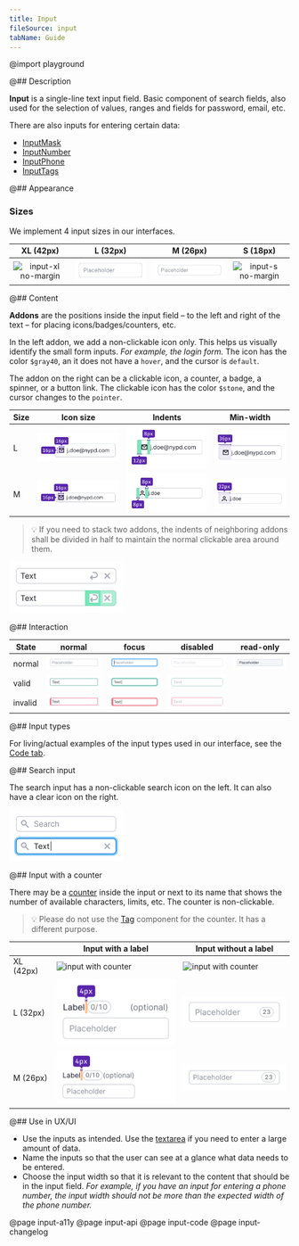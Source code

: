 ```yaml
---
title: Input
fileSource: input
tabName: Guide
---
```


@import playground

@## Description

**Input** is a single-line text input field. Basic component of search fields, also used for the selection of values, ranges and fields for password, email, etc.

There are also inputs for entering certain data:

- [InputMask](/components/input-mask/)
- [InputNumber](/components/input-number/)
- [InputPhone](/components/input-phone/)
- [InputTags](/components/input-tags/)

@## Appearance

### Sizes

We implement 4 input sizes in our interfaces.

|                 XL (42px)                  |                 L (32px)                 |                 M (26px)                 |                 S (18px)                 |
| :----------------------------------------: | :--------------------------------------: | :--------------------------------------: | :--------------------------------------: |
| ![input-xl no-margin](static/input-xl.png) | ![input-l no-margin](static/input-l.png) | ![input-m no-margin](static/input-m.png) | ![input-s no-margin](static/input-s.png) |

@## Content

**Addons** are the positions inside the input field – to the left and right of the text – for placing icons/badges/counters, etc.

In the left addon, we add a non-clickable icon only. This helps us visually identify the small form inputs. _For example, the login form._ The icon has the color `$gray40`, an it does not have a `hover`, and the cursor is `default`.

The addon on the right can be a clickable icon, a counter, a badge, a spinner, or a button link. The clickable icon has the color `$stone`, and the cursor changes to the `pointer`.

| Size | Icon size                                     | Indents                                          | Min-width                                      |
| ---- | --------------------------------------------- | ------------------------------------------------ | ---------------------------------------------- |
| L    | ![addon-l no-margin](static/addon-l-icon.png) | ![addon-l no-margin](static/addon-l-padding.png) | ![addon-l no-margin](static/addon-l-width.png) |
| M    | ![addon-m no-margin](static/addon-m-icon.png) | ![addon-m no-margin](static/addon-m-padding.png) | ![addon-m no-margin](static/addon-m-width.png) |

> 💡 If you need to stack two addons, the indents of neighboring addons shall be divided in half to maintain the normal clickable area around them.

![padding-collapse](static/padding_collapse.png)

@## Interaction

| State   | normal                                               | focus                                                            | disabled                                                               | read-only                                              |
| ------- | ---------------------------------------------------- | ---------------------------------------------------------------- | ---------------------------------------------------------------------- | ------------------------------------------------------ |
| normal  | ![input-normal no-margin](static/input-normal.png)   | ![input-normal-focus no-margin](static/input-normal-focus.png)   | ![input-normal-disabled no-margin](static/input-normal-disabled.png)   | ![input-readonly no-margin](static/input-readonly.png) |
| valid   | ![input-valid no-margin](static/input-valid.png)     | ![input-valid-focus no-margin](static/input-valid-focus.png)     | ![input-valid-disabled no-margin](static/input-valid-disabled.png)     |                                                        |
| invalid | ![input-invalid no-margin](static/input-invalid.png) | ![input-invalid-focus no-margin](static/input-invalid-focus.png) | ![input-invalid-disabled no-margin](static/input-invalid-disabled.png) |                                                        |

@## Input types

For living/actual examples of the input types used in our interface, see the [Code tab](/components/input/input-code).

@## Search input

The search input has a non-clickable search icon on the left. It can also have a clear icon on the right.

![search input](static/search.png)

@## Input with a counter

There may be a [counter](/components/counter/) inside the input or next to its name that shows the number of available characters, limits, etc. The counter is non-clickable.

> 💡 Please do not use the [Tag](/components/tag/) component for the counter. It has a different purpose.

|           | Input with a label                           | Input without a label                           |
| --------- | -------------------------------------------- | ----------------------------------------------- |
| XL (42px) | ![input with counter](static/counter-XL.png) | ![input with counter](static/counter-in-xl.png) |
| L (32px)  | ![input with counter](static/counter-L.png)  | ![input with counter](static/counter-in-l.png)  |
| M (26px)  | ![input with counter](static/counter-M.png)  | ![input with counter](static/counter-in-m.png)  |

@## Use in UX/UI

- Use the inputs as intended. Use the [textarea](/components/textarea/) if you need to enter a large amount of data.
- Name the inputs so that the user can see at a glance what data needs to be entered.
- Choose the input width so that it is relevant to the content that should be in the input field. _For example, if you have an input for entering a phone number, the input width should not be more than the expected width of the phone number._

@page input-a11y
@page input-api
@page input-code
@page input-changelog
